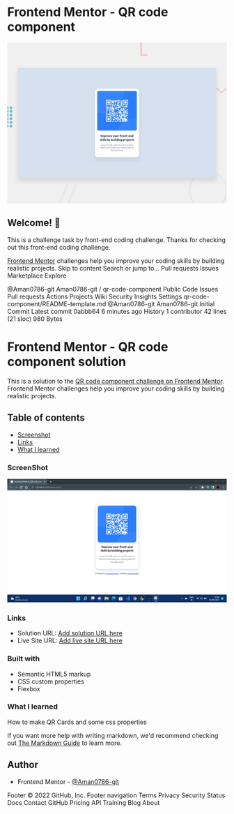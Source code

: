 # Frontend Mentor - QR code component

![Design preview for the QR code component coding challenge](./design/desktop-preview.jpg)

## Welcome! 👋

This is a challenge task by front-end coding challenge.
Thanks for checking out this front-end coding challenge.

[Frontend Mentor](https://www.frontendmentor.io) challenges help you improve your coding skills by building realistic projects.
Skip to content
Search or jump to…
Pull requests
Issues
Marketplace
Explore
 
@Aman0786-git 
Aman0786-git
/
qr-code-component
Public
Code
Issues
Pull requests
Actions
Projects
Wiki
Security
Insights
Settings
qr-code-component/README-template.md
@Aman0786-git
Aman0786-git Initial Commit
Latest commit 0abbb64 6 minutes ago
 History
 1 contributor
42 lines (21 sloc)  980 Bytes

# Frontend Mentor - QR code component solution

This is a solution to the [QR code component challenge on Frontend Mentor](https://www.frontendmentor.io/challenges/qr-code-component-iux_sIO_H).
 Frontend Mentor challenges help you improve your coding skills by building realistic projects. 

## Table of contents

  - [Screenshot](#screenshot)
  - [Links](#links)
  - [What I learned](#what-i-learned)



### ScreenShot

![](./SS.png)


### Links

- Solution URL: [Add solution URL here](https://github.com/Aman0786-git/qr-code-component)
- Live Site URL: [Add live site URL here](https://aman0786-git.github.io/qr-code-component/)


### Built with

- Semantic HTML5 markup
- CSS custom properties
- Flexbox


### What I learned

How to make QR Cards and some css properties

If you want more help with writing markdown, we'd recommend checking out [The Markdown Guide](https://www.markdownguide.org/) to learn more.

## Author

- Frontend Mentor - [@Aman0786-git](https://www.frontendmentor.io/profile/Aman0786-git)


Footer
© 2022 GitHub, Inc.
Footer navigation
Terms
Privacy
Security
Status
Docs
Contact GitHub
Pricing
API
Training
Blog
About

